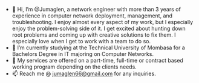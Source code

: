 - 👋 Hi, I’m @Jumaglen, a network engineer with more than 3 years of experience in computer network deployment, management, and troubleshooting. I enjoy almost every aspect of my work, but I especially enjoy the problem-solving side of it. I get excited about hunting down root problems and coming up with creative solutions to fix them. I especially love when I get to work with a team to do so.
- 🌱 I’m currently studying at the Technical University of Mombasa for a Bachelors Degree in IT majoring on Computer Networks.
- 💞️ My services are offered on a part-time, full-time or contract based working program depending on the clients needs.
- 📫 Reach me @ jumaglen66@gmail.com for any inquiries.

<!---
Jumaglen/Jumaglen is a ✨ special ✨ repository because its `README.md` (this file) appears on your GitHub profile.
You can click the Preview link to take a look at your changes.
--->

